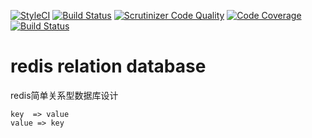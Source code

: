 [![StyleCI](https://styleci.io/repos/101747266/shield?branch=master)](https://styleci.io/repos/101747266)
[![Build Status](https://travis-ci.org/monster-hunter/redis-relational-database.svg?branch=master)](https://travis-ci.org/monster-hunter/redis-relational-database)
[![Scrutinizer Code Quality](https://scrutinizer-ci.com/g/monster-hunter/redis-relational-database/badges/quality-score.png?b=master)](https://scrutinizer-ci.com/g/monster-hunter/redis-relational-database/?branch=master)
[![Code Coverage](https://scrutinizer-ci.com/g/monster-hunter/redis-relational-database/badges/coverage.png?b=master)](https://scrutinizer-ci.com/g/monster-hunter/redis-relational-database/?branch=master)
[![Build Status](https://scrutinizer-ci.com/g/monster-hunter/redis-relational-database/badges/build.png?b=master)](https://scrutinizer-ci.com/g/monster-hunter/redis-relational-database/build-status/master)

# redis relation database 

 redis简单关系型数据库设计
 
    key  => value
    value => key
 
 
 
